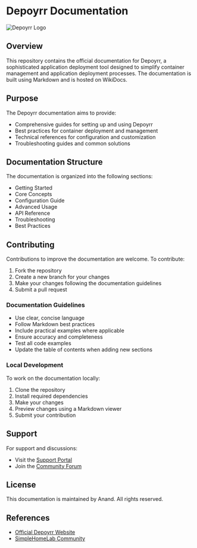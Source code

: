 # Depoyrr Documentation

![Depoyrr Logo](https://www.simplehomelab.com/images/2025/02/deployrr-logo.png)

## Overview

This repository contains the official documentation for Depoyrr, a sophisticated application deployment tool designed to simplify container management and application deployment processes. The documentation is built using Markdown and is hosted on WikiDocs.

## Purpose

The Depoyrr documentation aims to provide:
- Comprehensive guides for setting up and using Depoyrr
- Best practices for container deployment and management
- Technical references for configuration and customization
- Troubleshooting guides and common solutions

## Documentation Structure

The documentation is organized into the following sections:
- Getting Started
- Core Concepts
- Configuration Guide
- Advanced Usage
- API Reference
- Troubleshooting
- Best Practices

## Contributing

Contributions to improve the documentation are welcome. To contribute:

1. Fork the repository
2. Create a new branch for your changes
3. Make your changes following the documentation guidelines
4. Submit a pull request

### Documentation Guidelines

- Use clear, concise language
- Follow Markdown best practices
- Include practical examples where applicable
- Ensure accuracy and completeness
- Test all code examples
- Update the table of contents when adding new sections

### Local Development

To work on the documentation locally:

1. Clone the repository
2. Install required dependencies
3. Make your changes
4. Preview changes using a Markdown viewer
5. Submit your contribution

## Support

For support and discussions:
- Visit the [Support Portal](https://docs.deployrr.app/deployrr/get-support)
- Join the [Community Forum](https://www.simplehomelab.com/discord/)

## License

This documentation is maintained by Anand. All rights reserved.

## References

- [Official Depoyrr Website](https://docs.deployrr.app)
- [SimpleHomeLab Community](https://www.simplehomelab.com)
